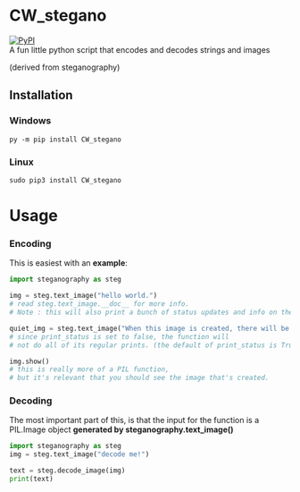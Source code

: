 # CW_stegano
[![PyPI](https://img.shields.io/badge/pypi-v1.0.5-blue.svg)](https://pypi.python.org/pypi?:action=display&name=CW_stegano&version=1.0.5)    
A fun little python script that encodes and decodes strings and images    

(derived from steganography)

## Installation
### Windows
```batch
py -m pip install CW_stegano
```
### Linux
```Shell
sudo pip3 install CW_stegano
```
# Usage
### Encoding
This is easiest with an **example**:
```Python
import steganography as steg

img = steg.text_image("hello world.")
# read steg.text_image.__doc__ for more info.
# Note : this will also print a bunch of status updates and info on the computation

quiet_img = steg.text_image("When this image is created, there will be no printing",print_status=False)
# since print_status is set to false, the function will 
# not do all of its regular prints. (the default of print_status is True)

img.show()
# this is really more of a PIL function,
# but it's relevant that you should see the image that's created.
```
### Decoding
The most important part of this, is that the input for the function is a PIL.Image object **generated by steganography.text_image()**
```Python
import steganography as steg
img = steg.text_image("decode me!")

text = steg.decode_image(img)
print(text)
```
